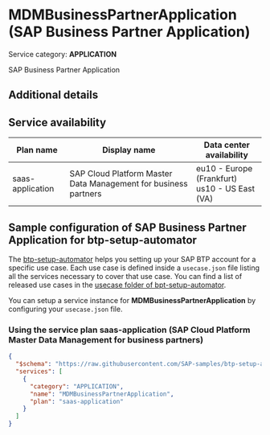 # MDMBusinessPartnerApplication (SAP Business Partner Application)

Service category: **APPLICATION**

SAP Business Partner Application

## Additional details


## Service availability

| Plan name | Display name | Data center availability  |
|------|----------------|---------------------------|
|  saas-application  |  SAP Cloud Platform Master Data Management for business partners  | eu10 - Europe (Frankfurt)<br> us10 - US East (VA)  |

## Sample configuration of **SAP Business Partner Application** for btp-setup-automator

The [btp-setup-automator](https://github.com/SAP-samples/btp-setup-automator) helps you setting up your SAP BTP account for a specific use case. Each use case is defined inside a `usecase.json` file listing all the services necessary to cover that use case. You can find a list of released use cases in the [usecase folder of bpt-setup-automator](https://github.com/SAP-samples/btp-setup-automator/tree/main/usecases).

You can setup a service instance for **MDMBusinessPartnerApplication** by configuring your `usecase.json` file.

### Using the service plan **saas-application** (SAP Cloud Platform Master Data Management for business partners)

```json
{
  "$schema": "https://raw.githubusercontent.com/SAP-samples/btp-setup-automator/main/libs/btpsa-usecase.json",
  "services": [
    {
      "category": "APPLICATION",
      "name": "MDMBusinessPartnerApplication",
      "plan": "saas-application"
    }
  ]
}
```
